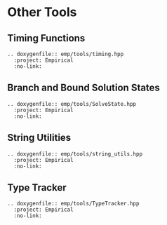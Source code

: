 # Other Tools

## Timing Functions

```{eval-rst}
.. doxygenfile:: emp/tools/timing.hpp
  :project: Empirical
  :no-link:
```

## Branch and Bound Solution States

```{eval-rst}
.. doxygenfile:: emp/tools/SolveState.hpp
  :project: Empirical
  :no-link:
```

## String Utilities

```{eval-rst}
.. doxygenfile:: emp/tools/string_utils.hpp
  :project: Empirical
  :no-link:
```

## Type Tracker

```{eval-rst}
.. doxygenfile:: emp/tools/TypeTracker.hpp
  :project: Empirical
  :no-link:
```

